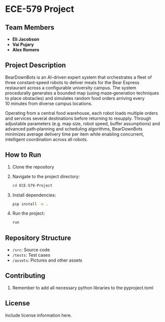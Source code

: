 # ECE-579 Project

## Team Members
- **Eli Jacobson**
- **Vai Pujary**
- **Alex Romero**

## Project Description
BearDownBots is an AI-driven expert system that orchestrates a fleet of three constant‑speed robots to deliver meals for the Bear Express restaurant across a configurable university campus. The system procedurally generates a bounded map (using maze‑generation techniques to place obstacles) and simulates random food orders arriving every 10 minutes from diverse campus locations.

Operating from a central food warehouse, each robot loads multiple orders and services several destinations before returning to resupply. Through adjustable parameters (e.g. map size, robot speed, buffer assumptions) and advanced path‑planning and scheduling algorithms, BearDownBots minimizes average delivery time per item while enabling concurrent, intelligent coordination across all robots.

## How to Run
1. Clone the repository

2. Navigate to the project directory:
    ```bash
    cd ECE-579-Project
    ```
3. Install dependencies:
    ```bash
    pip install -e .
    ```
4. Run the project:
    ```bash
    run
    ```

## Repository Structure
- `/src`: Source code
- `/tests`: Test cases
- `/assets`: Pictures and other assets

## Contributing

1. Remember to add all necessary python libraries to the pyproject.toml


## License
Include license information here.